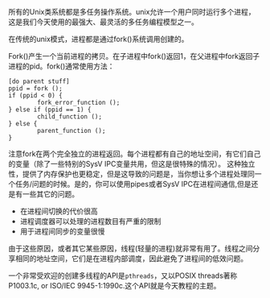 所有的Unix类系统都是多任务操作系统。unix允许一个用户同时运行多个进程，这是我们今天使用的最强大、最灵活的多任务编程模型之一。

在传统的unix模式，进程都是通过fork()系统调用创建的。

Fork()产生一个当前进程的拷贝。在子进程中fork()返回1，在父进程中fork返回子进程的pid。fork()通常使用方法：

```
[do parent stuff]
ppid = fork ();
if (ppid < 0) {
        fork_error_function ();
} else if (ppid == 1) {
        child_function ();
} else {
        parent_function ();
}
```

注意fork在两个完全独立的进程返回。每个进程都有自己的地址空间，有它们自己的变量（除了一些特别的SysV IPC变量共用，但这是很特殊的情况）。
这种独立性，提供了内存保护也更稳定，但是这导致的问题是，当你想让多个进程处理同一个任务/问题的时候。是的，你可以使用pipes或者SysV IPC在进程间通信,但是还是有一些其它的问题。

* 在进程间切换的代价很高
* 进程调度器可以处理的进程数目有严重的限制
* 用于进程间同步的变量很慢

由于这些原因，或者其它某些原因，线程(轻量的进程)就非常有用了。线程之间分享相同的地址空间，它们是在进程内部调度，因此避免了进程间的低效问题。

一个非常受欢迎的创建多线程的API是`pthreads`，又以POSIX threads著称P1003.1c, or ISO/IEC 9945-1:1990c.这个API就是今天教程的主题。